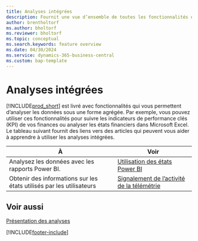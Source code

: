 ```yaml
---
title: Analyses intégrées
description: Fournit une vue d’ensemble de toutes les fonctionnalités qui prennent en charge les tâches dans le produit Business Central.
author: brentholtorf
ms.author: bholtorf
ms.reviewer: bholtorf
ms.topic: conceptual
ms.search.keywords: feature overview
ms.date: 04/30/2024
ms.service: dynamics-365-business-central
ms.custom: bap-template
---
```

# Analyses intégrées

[!INCLUDE[prod_short](includes/prod_short.md)] est livré avec fonctionnalités qui vous permettent d’analyser les données sous une forme agrégée. Par exemple, vous pouvez utiliser ces fonctionnalités pour suivre les indicateurs de performance clés (KPI) de vos finances ou analyser les états financiers dans Microsoft Excel. Le tableau suivant fournit des liens vers des articles qui peuvent vous aider à apprendre à utiliser les analyses intégrées.

| À | Voir |
| --- | --- |
|Analysez les données avec les rapports Power BI. | [Utilisation des états Power BI](across-working-with-powerbi.md) |
|Obtenir des informations sur les états utilisés par les utilisateurs| [Signalement de l’activité de la télémétrie](/dynamics365/business-central/dev-itpro/administration/telemetry-reports-trace)|

## Voir aussi

[Présentation des analyses](reports-bi-reporting.md)

[!INCLUDE[footer-include](includes/footer-banner.md)]
